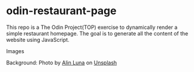 # odin-restaurant-page

This repo is a The Odin Project(TOP) exercise to dynamically render a simple restaurant homepage. The goal is to generate all the content of the website using JavaScript.

Images

Background: Photo by <a href="https://unsplash.com/@alin_luna?utm_source=unsplash&utm_medium=referral&utm_content=creditCopyText">Alin Luna</a> on <a href="https://unsplash.com/s/photos/coffee-bean?utm_source=unsplash&utm_medium=referral&utm_content=creditCopyText">Unsplash</a>
  
  